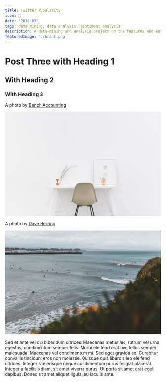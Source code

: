 ```yaml
---
title: Twitter Pupularity
icon: 🐶
date: "2018-03"
tags: data mining, data analysis, sentiment analysis
description: A data-mining and analysis project on the features and entities that drive engagement among popular dog-themed twitter accounts?” Consectetur adipiscing elit. Donec ultricies velit et consectetur placerat. In et nulla non sem elementum tincidunt. Donec rhoncus, dui tincidunt accumsan mollis, augue urna fringilla justo, eu hendrerit quam elit id ante. 
featuredImage: './brant.png'
---
```


# Post Three with Heading 1

## With Heading 2

### With Heading 3


A photo by [Bench Accounting](https://unsplash.com/@benchaccounting)

![Alt Text](./bench-accounting-unsplash.jpg)

A photo by [Dave Herring](https://unsplash.com/@daveherring)

![Alt Text](./dave-herring-unsplash.jpg)

Sed et ante vel dui bibendum ultrices. Maecenas metus leo, rutrum vel urna egestas, condimentum semper felis. Morbi eleifend erat nec tellus semper malesuada. Maecenas vel condimentum mi. Sed eget gravida ex. Curabitur convallis tincidunt eros non molestie. Quisque quis libero a leo eleifend ultrices. Integer scelerisque neque condimentum purus feugiat placerat. Integer a facilisis diam, sit amet viverra purus. Ut porta sit amet erat eget dapibus. Donec sit amet aliquet ligula, eu iaculis ante.
